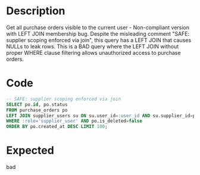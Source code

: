 # Description

Get all purchase orders visible to the current user - Non-compliant version with LEFT JOIN membership bug.
Despite the misleading comment "SAFE: supplier scoping enforced via join", this query has a LEFT JOIN that causes NULLs to leak rows.
This is a BAD query where the LEFT JOIN without proper WHERE clause filtering allows unauthorized access to purchase orders.

# Code

```sql
-- SAFE: supplier scoping enforced via join
SELECT po.id, po.status
FROM purchase_orders po
LEFT JOIN supplier_users su ON su.user_id=:user_id AND su.supplier_id=po.supplier_id
WHERE :role='supplier_user' AND po.is_deleted=false
ORDER BY po.created_at DESC LIMIT 100;
```

# Expected

bad